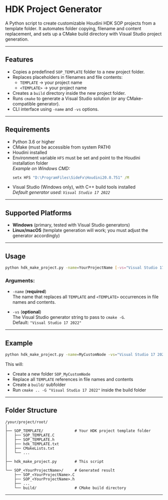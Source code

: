 # HDK Project Generator

A Python script to create customizable Houdini HDK SOP projects from a template folder. It automates folder copying, filename and content replacement, and sets up a CMake build directory with Visual Studio project generation.

---

## Features

- Copies a predefined `SOP_TEMPLATE` folder to a new project folder.
- Replaces placeholders in filenames and file contents:
  - `TEMPLATE` → your project name
  - `<TEMPLATE>` → your project name
- Creates a `build` directory inside the new project folder.
- Runs `cmake` to generate a Visual Studio solution (or any CMake-compatible generator).
- CLI interface using `-name` and `-vs` options.

---

## Requirements

- Python 3.6 or higher
- CMake (must be accessible from system PATH)
- Houdini installed
- Environment variable `HFS` must be set and point to the Houdini installation folder  
  _Example on Windows CMD:_  
  ```cmd
  setx HFS "D:\ProgramFiles\SideFx\Houdini20.0.751" /M
  ```
- Visual Studio (Windows only), with C++ build tools installed  
  _Default generator used: `Visual Studio 17 2022`_

---

## Supported Platforms

- **Windows** (primary, tested with Visual Studio generators)
- **Linux/macOS** (template generation will work; you must adjust the generator accordingly)

---

## Usage

```bash
python hdk_make_project.py -name=YourProjectName [-vs="Visual Studio 17 2022"]
```

### Arguments:

- `-name` (**required**)  
  The name that replaces all `TEMPLATE` and `<TEMPLATE>` occurrences in file names and contents.

- `-vs` (**optional**)  
  The Visual Studio generator string to pass to `cmake -G`.  
  Default: `"Visual Studio 17 2022"`

---

## Example

```bash
python hdk_make_project.py -name=MyCustomNode -vs="Visual Studio 17 2022"
```

This will:
- Create a new folder `SOP_MyCustomNode`
- Replace all `TEMPLATE` references in file names and contents
- Create a `build/` subfolder
- Run `cmake .. -G "Visual Studio 17 2022"` inside the build folder

---

## Folder Structure

```
/your/project/root/
│
├── SOP_TEMPLATE/              # Your HDK project template folder
│   ├── SOP_TEMPLATE.C
│   ├── SOP_TEMPLATE.h
│   ├── hdk_TEMPLATE.txt
│   ├── CMakeLists.txt
│   └── ...
│
├── hdk_make_project.py        # This script
│
└── SOP_<YourProjectName>/     # Generated result
    ├── SOP_<YourProjectName>.C
    ├── SOP_<YourProjectName>.h
    ├── ...
    └── build/                 # CMake build directory
```

---